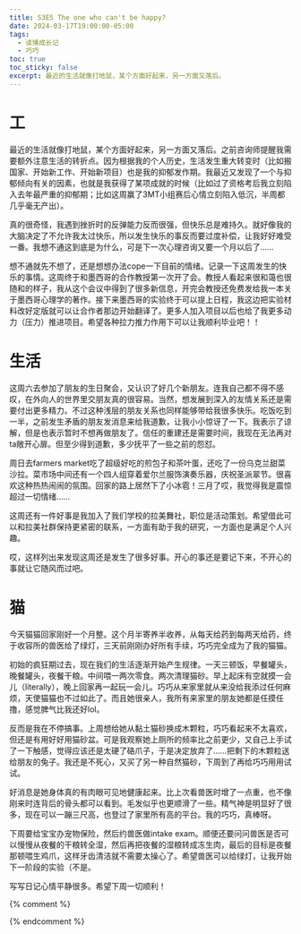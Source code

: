 ```yaml
---
title: S3E5 The one who can't be happy?
date: 2024-03-17T19:00:00-05:00
tags:
  - 读博成长记
  - 巧巧
toc: true
toc_sticky: false
excerpt: 最近的生活就像打地鼠，某个方面好起来，另一方面又落后。
---
```


# 工
最近的生活就像打地鼠，某个方面好起来，另一方面又落后。之前咨询师提醒我需要额外注意生活的转折点。因为根据我的个人历史，生活发生重大转变时（比如搬国家、开始新工作、开始新项目）也是我的抑郁发作期。我最近又发现了一个与抑郁倾向有关的因素，也就是我获得了某项成就的时候（比如过了资格考后我立刻陷入去年最严重的抑郁期；比如这周赢了3MT小组赛后心情立刻陷入低沉，半周都几乎毫无产出）。

真的很奇怪，我遇到挫折时的反弹能力反而很强，但快乐总是难持久。就好像我的大脑决定了不允许我太过快乐，所以发生快乐的事反而要过度补偿，让我好好难受一番。我想不通这到底是为什么，可是下一次心理咨询又要一个月以后了……

想不通就先不想了，还是想想办法cope一下目前的情绪。记录一下这周发生的快乐的事情。这周终于和墨西哥的合作教授第一次开了会。教授人看起来很和蔼也很随和的样子，我从这个会议中得到了很多新信息，开完会教授还免费发给我一本关于墨西哥心理学的著作。接下来墨西哥的实验终于可以提上日程，我这边把实验材料改好定版就可以让合作者那边开始翻译了。更多人加入项目以后也给了我更多动力（压力）推进项目。希望各种拉力推力作用下可以让我顺利毕业吧！！

# 生活
这周六去参加了朋友的生日聚会，又认识了好几个新朋友。连我自己都不得不感叹，在外向人的世界里交朋友真的很容易。当然，想发展到深入的友情关系还是需要付出更多精力。不过这种浅层的朋友关系也同样能够带给我很多快乐。吃饭吃到一半，之前发生矛盾的朋友发消息来给我道歉，让我小小惊讶了一下。我表示了谅解，但是也表示暂时不想再做朋友了。信任的重建还是需要时间，我现在无法再对ta敞开心扉。但至少得到道歉，多少抚平了一些之前的怨怼。

周日去farmers market吃了超级好吃的煎包子和茶叶蛋，还吃了一份乌克兰甜菜沙拉。菜市场中间还有一个四人组穿着爱尔兰服饰演奏乐器，庆祝圣派翠节。很喜欢这种热热闹闹的氛围。回家的路上居然下了小冰雹！三月了哎，我觉得我是震惊超过一切情绪……

这周还有一件好事是我加入了我们学校的拉美舞社，职位是活动策划。希望借此可以和拉美社群保持更紧密的联系，一方面有助于我的研究，一方面也是满足个人兴趣。

哎，这样列出来发现这周还是发生了很多好事。开心的事还是要记下来，不开心的事就让它随风而过吧。

# 猫
今天猫猫回家刚好一个月整。这个月半寄养半收养，从每天给药到每两天给药，终于收容所的兽医给了绿灯，三天前刚刚办好所有手续，巧巧完全成为了我的猫猫。

初始的疯狂期过去，现在我们的生活逐渐开始产生规律。一天三顿饭，早餐罐头，晚餐罐头，夜餐干粮。中间喂一两次零食。两次清理猫砂。早上起床有空就摸一会儿（literally），晚上回家再一起玩一会儿。巧巧从来家里就从来没给我添过任何麻烦，天使猫猫也不过如此了。而且她很亲人，我所有来家里的朋友她都是任摸任撸，感觉脾气比我还好lol。

反而是我在不停搞事。上周想给她从黏土猫砂换成木颗粒，巧巧看起来不太喜欢，但还是有用好好用猫砂盆。可是我观察她上厕所的频率比之前更少，又自己上手试了一下触感，觉得应该还是太硬了硌爪子，于是决定放弃了……把剩下的木颗粒送给朋友的兔子。我还是不死心，又买了另一种自然猫砂，下周到了再给巧巧用用试试。

好消息是她身体真的有肉眼可见地健康起来。比上次看兽医时增了一点重，也不像刚来时连背后的骨头都可以看到。毛发似乎也更顺滑了一些。精气神是明显好了很多，现在可以一蹦三尺高，也登过了家里所有高的平台。我的巧巧，真棒呀。

下周要给宝宝办宠物保险，然后约兽医做intake exam。顺便还要问问兽医是否可以慢慢从夜餐的干粮转全湿，然后再把夜餐的湿粮转成冻生肉，最后的目标是夜餐那顿喂生鸡爪，这样牙齿清洁就不需要太操心了。希望兽医可以给绿灯，让我开始下一阶段的实验（不是。

写写日记心情平静很多。希望下周一切顺利！

{% comment %}


{% endcomment %}
